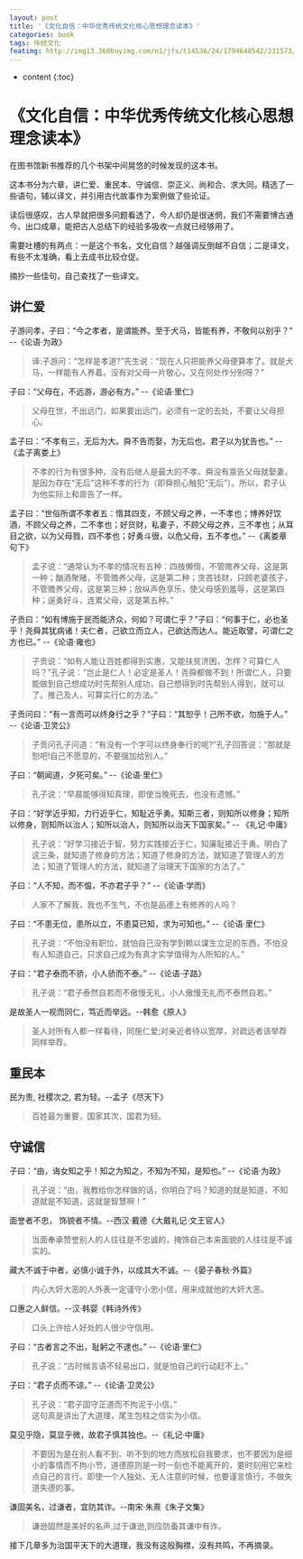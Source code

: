 ```yaml
---
layout: post
title: '《文化自信：中华优秀传统文化核心思想理念读本》'
categories: book
tags: 传统文化
featimg: http://img13.360buyimg.com/n1/jfs/t14536/24/1794648542/231573/bd070904/5a59a4bbN86f485d8.jpg
---
```


* content
{:toc}

# 《文化自信：中华优秀传统文化核心思想理念读本》

在图书馆新书推荐的几个书架中间晃悠的时候发现的这本书。

这本书分为六章，讲仁爱、重民本、守诚信、崇正义、尚和合、求大同。精选了一些语句，辅以译文，并引用古代故事作为案例做了些论证。

读后很感叹，古人早就把很多问题看透了，今人却仍是很迷惘，我们不需要博古通今、出口成章，能把古人总结下的经验多吸收一点就已经够用了。

需要吐槽的有两点：一是这个书名，文化自信？越强调反倒越不自信；二是译文，有些不太准确，看上去成书比较仓促。

摘抄一些佳句，自己查找了一些译文。




## 讲仁爱

子游问孝，子曰：“今之孝者，是谓能养。至于犬马，皆能有养，不敬何以别乎？” --《论语·为政》
> 译:子游问：“怎样是孝道?”先生说：“现在人只把能养父母便算孝了。就是犬马，一样能有人养着。没有对父母一片敬心，又在何处作分别呀？”

子曰：“父母在，不远游，游必有方。” --《论语·里仁》
> 父母在世，不出远门，如果要出远门，必须有一定的去处，不要让父母担心。

孟子曰：“不孝有三，无后为大。舜不告而娶，为无后也。君子以为犹告也。” --《孟子离娄上》
> 不孝的行为有很多种，没有后继人是最大的不孝。舜没有禀告父母就娶妻，是因为存在“无后”这种不孝的行为（即舜担心触犯“无后”）。所以，君子认为他实际上和禀告了一样。

孟子曰：“世俗所谓不孝者五：惰其四支，不顾父母之养，一不孝也；博养好饮酒，不顾父母之养，二不孝也；好货财，私妻子，不顾父母之养，三不孝也；从耳目之欲，以为父母戮，四不孝也；好勇斗很，以危父母，五不孝也。” --《离娄章句下》
> 孟子说：“通常认为不孝的情况有五种：四肢懒惰，不管赡养父母，这是第一种；酗酒聚赌，不管赡养父母，这是第二种；贪吝钱财，只顾老婆孩子，不管赡养父母，这是第三种；放纵声色享乐，使父母感到羞辱，这是第四种；逞勇好斗，连累父母，这是第五种。”

子贡曰：“如有博施于民而能济众，何如？可谓仁乎？”子曰：“何事于仁，必也圣乎！尧舜其犹病诸！夫仁者，己欲立而立人，己欲达而达人。能近取譬，可谓仁之方也已。” --《论语·雍也》
> 子贡说：“如有人能让百姓都得到实惠，又能扶贫济困，怎样？可算仁人吗？”孔子说：“岂止是仁人！必定是圣人！尧舜都做不到！所谓仁人，只要能做到自己想成功时先帮别人成功，自己想得到时先帮别人得到，就可以了。推己及人，可算实行仁的方法。”

子贡问曰：“有一言而可以终身行之乎？”子曰：“其恕乎！己所不欲，勿施于人。” --《论语·卫灵公》
> 子贡问孔子问道：“有没有一个字可以终身奉行的呢?”孔子回答说：“那就是恕吧!自己不愿意的，不要强加给别人。”

子曰：“朝闻道，夕死可矣。” --《论语·里仁》
> 孔子说：“早晨能够得知真理，即使当晚死去，也没有遗憾。”

子曰：“好学近乎知，力行近乎仁，知耻近乎勇。知斯三者，则知所以修身；知所以修身，则知所以治人；知所以治人，则知所以治天下国家矣。” -- 《礼记·中庸》
> 孔子说：“好学习接近于智，努力实践接近于仁，知廉耻接近于勇。明白了这三条，就知道了修身的方法；知道了修身的方法，就知道了管理人的方法；知道了管理人的方法，就知道了治理天下国家的方法了。”

子曰：“人不知，而不愠，不亦君子乎？” --《论语·学而》
> 人家不了解我，我也不生气，不也是品德上有修养的人吗？

子曰：“不患无位，患所以立，不患莫已知，求为可知也。” --《论语·里仁》
> 孔子说：“不怕没有职位，就怕自己没有学到赖以谋生立足的东西，不怕没有人知道自己，只求自己成为有真才实学值得为人所知的人。”

子曰：“君子泰而不骄，小人骄而不泰。” --《论语·子路》
> 孔子说：“君子泰然自若而不傲慢无礼，小人傲慢无礼而不泰然自若。”

是故圣人一视而同仁，笃近而举远。--韩愈《原人》
> 圣人对所有人都一样看待，同施仁爱;对亲近者待以宽厚，对疏远者该举荐同样举荐。

## 重民本

民为贵, 社稷次之, 君为轻。--孟子《尽天下》
> 百姓最为重要，国家其次，国君为轻。

## 守诚信

子曰：“由，诲女知之乎！知之为知之，不知为不知，是知也。” --《论语·为政》
> 孔子说：“由，我教给你怎样做的话，你明白了吗？知道的就是知道，不知道就是不知道，这就是智慧啊！”

面誉者不忠， 饰貌者不情。--西汉·戴德《大戴礼记·文王官人》
> 当面奉承赞誉别人的人往往是不忠诚的，掩饰自己本来面貌的人往往是不诚实的。

藏大不诚于中者，必慎小诚于外，以成其大不诚。--《晏子春秋·外篇》
> 内心大奸大恶的人外表一定谨守小忠小信，用来成就他的大奸大恶。

口惠之人鲜信。--汉·韩婴《韩诗外传》
> 口头上许给人好处的人很少守信用。

子曰：“古者言之不出，耻躬之不逮也。” --《论语·里仁》
> 孔子说：“古时候言语不轻易出口，就是怕自己的行动赶不上。”

子曰：“君子贞而不谅。” --《论语·卫灵公》
> 孔子说：“君子固守正道而不拘泥于小信。”  
> 这句真是讲出了大道理，尾生包柱之信实为小信。

莫见乎隐，莫显乎微，故君子慎其独也。--《礼记·中庸》
> 不要因为是在别人看不到、听不到的地方而放松自我要求，也不要因为是细小的事情而不拘小节，道德原则是一时一刻也不能离开的，要时刻用它来检点自己的言行。即使一个人独处、无人注意的时候，也要谨言慎行，不做失道失德的事。

谦固美名，过谦者，宜防其诈。--南宋·朱熹《朱子文集》
> 谦逊固然是美好的名声,过于谦逊,则应防备其谦中有诈。

接下几章多为治国平天下的大道理，我没有这般胸襟，没有共鸣，不再摘录。